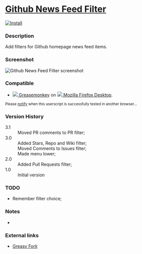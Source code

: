 # [Github News Feed Filter](https://github.com/jerone/UserScripts/tree/master/Github_News_Feed_Filter)

[![Install](https://raw.github.com/jerone/UserScripts/master/_resources/Install-button.jpg)](https://github.com/jerone/UserScripts/raw/master/Github_News_Feed_Filter/Github_News_Feed_Filter.user.js)

### Description

Add filters for Github homepage news feed items.

### Screenshot

![Github News Feed Filter screenshot](https://github.com/jerone/UserScripts/raw/master/Github_News_Feed_Filter/screenshot.jpg)

### Compatible

* [![](https://raw.github.com/jerone/UserScripts/master/_resources/Greasemonkey.png) Greasemonkey](https://addons.mozilla.org/en-US/firefox/addon/greasemonkey/) on [![](https://raw.github.com/jerone/UserScripts/master/_resources/Firefox.png) Mozilla Firefox Desktop](http://www.mozilla.org/en-US/firefox/fx/#desktop).

<sub>Please [notify](https://github.com/jerone/UserScripts/issues/new?title=Userscript%20%3Cname%3E%20%28%3Cversion%3E%29%20also%20works%20in%20%3Cbrowser%3E%20on%20%3Cdesktop/device%3E) when this userscript is successfully tested in another browser...</sub>

### Version History

<dl>
    <dt>3.1</dt>
        <dd>Moved PR comments to PR filter;</dd>
    <dt>3.0</dt>
        <dd>Added Stars, Repo and Wiki filter;</dd>
        <dd>Moved Comments to Issues filter;</dd>
        <dd>Made menu lower;</dd>
    <dt>2.0</dt>
        <dd>Added Pull Requests filter;</dd>
    <dt>1.0</dt>
        <dd>Initial version</dd>
</dl> 

### TODO

* Remember filter choice;

### Notes

 -

### External links

* [Greasy Fork](https://greasyfork.org/scripts/171)
